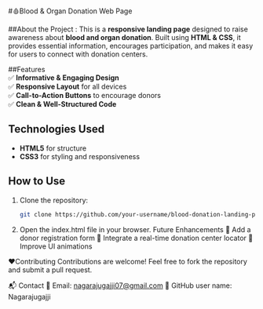#🩸Blood & Organ Donation Web Page  

##About the Project :
This is a **responsive landing page** designed to raise awareness about **blood and organ donation**. 
Built using **HTML & CSS**, it provides essential information, encourages participation, and makes it easy for users to connect with donation centers.  

##Features  
✅ **Informative & Engaging Design**  
✅ **Responsive Layout** for all devices  
✅ **Call-to-Action Buttons** to encourage donors  
✅ **Clean & Well-Structured Code**  

## Technologies Used  
- **HTML5** for structure  
- **CSS3** for styling and responsiveness 

## How to Use  
1. Clone the repository:  
   ```bash
   git clone https://github.com/your-username/blood-donation-landing-page.git
2. Open the index.html file in your browser.
   Future Enhancements
🔹 Add a donor registration form
🔹 Integrate a real-time donation center locator
🔹 Improve UI animations

❤️Contributing
Contributions are welcome! Feel free to fork the repository and submit a pull request.

📬 Contact
📧 Email: nagarajugajji07@gmail.com
🔗 GitHub user name: Nagarajugajji 
